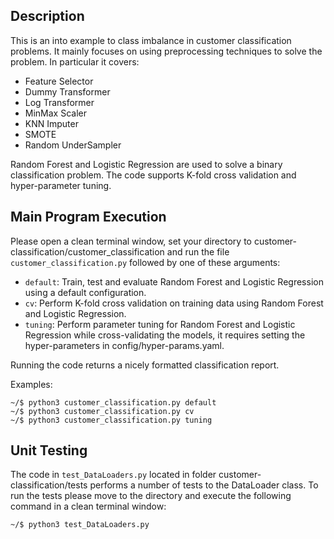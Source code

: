 
## Description

This is an into example to class imbalance in customer classification problems. It mainly focuses on using preprocessing techniques to solve the problem. In particular it covers:

- Feature Selector
- Dummy Transformer
- Log Transformer
- MinMax Scaler
- KNN Imputer
- SMOTE
- Random UnderSampler

Random Forest and Logistic Regression are used to solve a binary classification problem. The code supports K-fold cross validation and hyper-parameter tuning.

## Main Program Execution

Please open a clean terminal window, set your directory to customer-classification/customer_classification and run the file `customer_classification.py` followed by one of these arguments:

- `default`: Train, test and evaluate Random Forest and Logistic Regression using a default configuration.
- `cv`: Perform K-fold cross validation on training data using Random Forest and Logistic Regression.
- `tuning`: Perform parameter tuning for Random Forest and Logistic Regression while cross-validating the models, it requires setting the hyper-parameters in config/hyper-params.yaml. 

Running the code returns a nicely formatted classification report.

Examples:

```
~/$ python3 customer_classification.py default
~/$ python3 customer_classification.py cv
~/$ python3 customer_classification.py tuning
```

## Unit Testing

The code in `test_DataLoaders.py` located in folder customer-classification/tests performs a number of tests to the DataLoader class. To run the tests please move to the directory and execute the following command in a clean terminal window:

```
~/$ python3 test_DataLoaders.py
```
